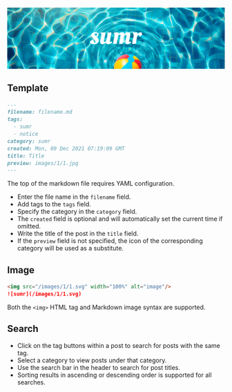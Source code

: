 ![sumr](/public/images/1/2.png)

## Template

```markdown
---
filename: filename.md
tags:
  - sumr
  - notice
category: sumr
created: Mon, 09 Dec 2021 07:19:09 GMT
title: Title
preview: images/1/1.jpg
---
```

The top of the markdown file requires YAML configuration.

- Enter the file name in the `filename` field.
- Add tags to the `tags` field.
- Specify the category in the `category` field.
- The `created` field is optional and will automatically set the current time if omitted.
- Write the title of the post in the `title` field.
- If the `preview` field is not specified, the icon of the corresponding category will be used as a substitute.

## Image

```markdown
<img src="/images/1/1.svg" width="100%" alt="image"/>
![sumr](/images/1/1.svg)
```

Both the `<img>` HTML tag and Markdown image syntax are supported.

## Search

- Click on the tag buttons within a post to search for posts with the same tag.
- Select a category to view posts under that category.
- Use the search bar in the header to search for post titles.
- Sorting results in ascending or descending order is supported for all searches.
